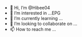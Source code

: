 - 👋 Hi, I’m @Hibee04
- 👀 I’m interested in ...EPG
- 🌱 I’m currently learning ...
- 💞️ I’m looking to collaborate on ...
- 📫 How to reach me ...

<!---
Hibee04/Hibee04 is a ✨ special ✨ repository because its `README.md` (this file) appears on your GitHub profile.
You can click the Preview link to take a look at your changes.
--->
